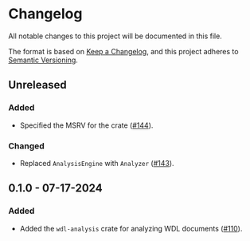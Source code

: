 # Changelog

All notable changes to this project will be documented in this file.

The format is based on [Keep a Changelog](https://keepachangelog.com/en/1.1.0/),
and this project adheres to [Semantic Versioning](https://semver.org/spec/v2.0.0.html).

## Unreleased

### Added

* Specified the MSRV for the crate ([#144](https://github.com/stjude-rust-labs/wdl/pull/144)).

### Changed

* Replaced `AnalysisEngine` with `Analyzer` ([#143](https://github.com/stjude-rust-labs/wdl/pull/143)).

## 0.1.0 - 07-17-2024

### Added

* Added the `wdl-analysis` crate for analyzing WDL documents ([#110](https://github.com/stjude-rust-labs/wdl/pull/110)).
